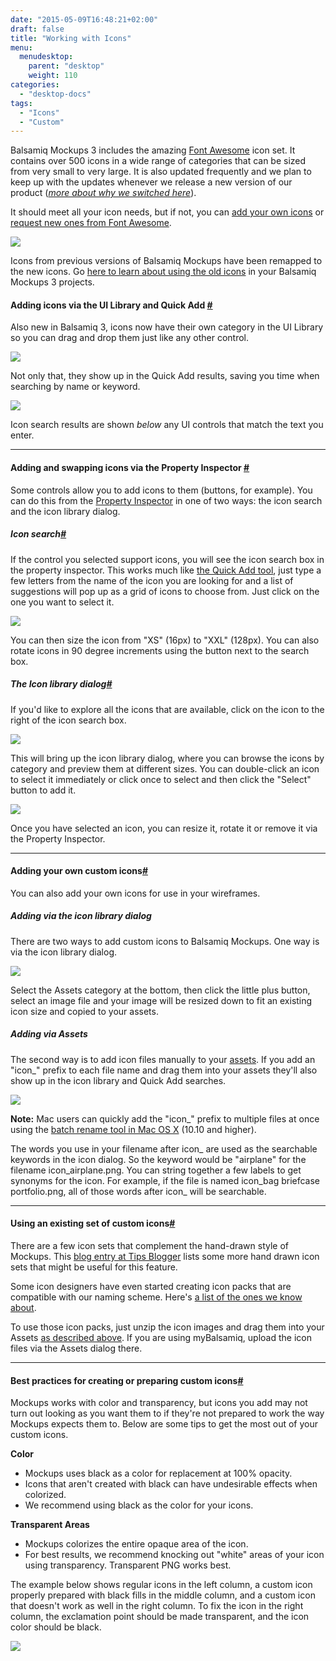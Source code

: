 ```yaml
---
date: "2015-05-09T16:48:21+02:00"
draft: false
title: "Working with Icons"
menu: 
  menudesktop:
    parent: "desktop"
    weight: 110
categories:
  - "desktop-docs"
tags:
  - "Icons"
  - "Custom"
---
```


Balsamiq Mockups 3 includes the amazing [Font Awesome](http://fortawesome.github.io/Font-Awesome/) icon set. It contains over 500 icons in a wide range of categories that can be sized from very small to very large. It is also updated frequently and we plan to keep up with the updates whenever we release a new version of our product (_[more about why we switched here](http://blogs.balsamiq.com/product/2015/03/31/font-awesome/)_).

It should meet all your icon needs, but if not, you can [add your own icons](#custom) or [request new ones from Font Awesome](http://fortawesome.github.io/Font-Awesome/community/#requesting-new-icons).

![](http://media.balsamiq.com/img/support/docs/m4d/b3/icon-library.png)

Icons from previous versions of Balsamiq Mockups have been remapped to the new icons. Go [here to learn about using the old icons](http://support.balsamiq.com/customer/portal/articles/1908765#oldicons) in your Balsamiq Mockups 3 projects.

#### Adding icons via the UI Library and Quick Add [#](#uilib-quickadd)

Also new in Balsamiq 3, icons now have their own category in the UI Library so you can drag and drop them just like any other control.

![](http://media.balsamiq.com/img/support/docs/m4d/b3/icon-uilibrary.png)

Not only that, they show up in the Quick Add results, saving you time when searching by name or keyword.

![](http://media.balsamiq.com/img/support/docs/m4d/b3/icon-quickadd.png)

Icon search results are shown _below_ any UI controls that match the text you enter.

* * *

#### Adding and swapping icons via the Property Inspector [#](#inspector)

Some controls allow you to add icons to them (buttons, for example). You can do this from the [Property Inspector](http://support.balsamiq.com/customer/portal/articles/110114) in one of two ways: the icon search and the icon library dialog.

##### Icon search[#](#iconsearch)

If the control you selected support icons, you will see the icon search box in the property inspector. This works much like [the Quick Add tool](http://support.balsamiq.com/customer/portal/articles/109151#quickadd), just type a few letters from the name of the icon you are looking for and a list of suggestions will pop up as a grid of icons to choose from. Just click on the one you want to select it.

![](http://media.balsamiq.com/img/support/docs/m4d/b3/icon-search.png)

You can then size the icon from "XS" (16px) to "XXL" (128px). You can also rotate icons in 90 degree increments using the button next to the search box.

##### The Icon library dialog[#](#library)

If you'd like to explore all the icons that are available, click on the icon to the right of the icon search box.

![](http://media.balsamiq.com/img/support/docs/m4d/b3/icon-open-library.png)

This will bring up the icon library dialog, where you can browse the icons by category and preview them at different sizes. You can double-click an icon to select it immediately or click once to select and then click the "Select" button to add it.

![](http://media.balsamiq.com/img/support/docs/m4d/b3/icon-library.png)

Once you have selected an icon, you can resize it, rotate it or remove it via the Property Inspector.

* * *

#### Adding your own custom icons[#](#custom)

You can also add your own icons for use in your wireframes.

##### Adding via the icon library dialog

There are two ways to add custom icons to Balsamiq Mockups. One way is via the icon library dialog.

![](http://media.balsamiq.com/img/support/docs/m4d/b3/icon-import.png)

Select the Assets category at the bottom, then click the little plus button, select an image file and your image will be resized down to fit an existing icon size and copied to your assets.

##### Adding via Assets

The second way is to add icon files manually to your [assets](http://support.balsamiq.com/customer/portal/articles/110401). If you add an "icon_" prefix to each file name and drag them into your assets they'll also show up in the icon library and Quick Add searches.

![](http://media.balsamiq.com/img/support/docs/m4d/b3/icon-custom.png)

**Note:** Mac users can quickly add the "icon_" prefix to multiple files at once using the [batch rename tool in Mac OS X](https://support.apple.com/kb/PH19067?viewlocale=en_US&locale=en_US) (10.10 and higher).

The words you use in your filename after icon_ are used as the searchable keywords in the icon dialog. So the keyword would be "airplane" for the filename icon_airplane.png. You can string together a few labels to get synonyms for the icon. For example, if the file is named icon_bag briefcase portfolio.png, all of those words after icon_ will be searchable.

* * *

#### Using an existing set of custom icons[#](#packs)

There are a few icon sets that complement the hand-drawn style of Mockups. This [blog entry at Tips Blogger](http://www.tipsblogger.com/2009/11/30-awesome-hand-drawnsketch-icon-sets/) lists some more hand drawn icon sets that might be useful for this feature.

Some icon designers have even started creating icon packs that are compatible with our naming scheme. Here's [a list of the ones we know about](http://support.balsamiq.com/customer/portal/articles/135659#icons).

To use those icon packs, just unzip the icon images and drag them into your Assets [as described above](#assets). If you are using myBalsamiq, upload the icon files via the Assets dialog there.

* * *

#### Best practices for creating or preparing custom icons[#](#tips)

Mockups works with color and transparency, but icons you add may not turn out looking as you want them to if they're not prepared to work the way Mockups expects them to. Below are some tips to get the most out of your custom icons.

**Color**

*   Mockups uses black as a color for replacement at 100% opacity.
*   Icons that aren't created with black can have undesirable effects when colorized.
*   We recommend using black as the color for your icons.

**Transparent Areas**

*   Mockups colorizes the entire opaque area of the icon.
*   For best results, we recommend knocking out "white" areas of your icon using transparency. Transparent PNG works best.

The example below shows regular icons in the left column, a custom icon properly prepared with black fills in the middle column, and a custom icon that doesn't work as well in the right column. To fix the icon in the right column, the exclamation point should be made transparent, and the icon color should be black.

![](http://media.balsamiq.com/img/support/docs/m4d/customicon-bestpractice.png)
